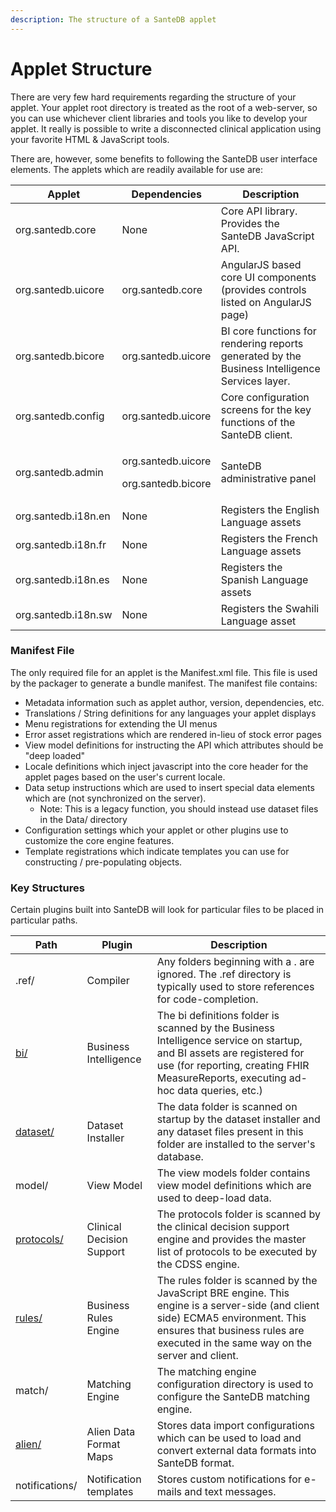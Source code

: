 ```yaml
---
description: The structure of a SanteDB applet
---
```


# Applet Structure

There are very few hard requirements regarding the structure of your applet. Your applet root directory is treated as the root of a web-server, so you can use whichever client libraries and tools you like to develop your applet. It really is possible to write a disconnected clinical application using your favorite HTML & JavaScript tools.

There are, however, some benefits to following the SanteDB user interface elements. The applets which are readily available for use are:

| Applet              | Dependencies                                       | Description                                                                                    |
| ------------------- | -------------------------------------------------- | ---------------------------------------------------------------------------------------------- |
| org.santedb.core    | None                                               | Core API library. Provides the SanteDB JavaScript API.                                         |
| org.santedb.uicore  | org.santedb.core                                   | AngularJS based core UI components (provides controls listed on AngularJS page)                |
| org.santedb.bicore  | org.santedb.uicore                                 | BI core functions for rendering reports generated by the Business Intelligence Services layer. |
| org.santedb.config  | org.santedb.uicore                                 | Core configuration screens for the key functions of the SanteDB client.                        |
| org.santedb.admin   | <p>org.santedb.uicore</p><p>org.santedb.bicore</p> | SanteDB administrative panel                                                                   |
| org.santedb.i18n.en | None                                               | Registers the English Language assets                                                          |
| org.santedb.i18n.fr | None                                               | Registers the French Language assets                                                           |
| org.santedb.i18n.es | None                                               | Registers the Spanish Language assets                                                          |
| org.santedb.i18n.sw | None                                               | Registers the Swahili Language asset                                                           |

### Manifest File

The only required file for an applet is the Manifest.xml file. This file is used by the packager to generate a bundle manifest. The manifest file contains:

* Metadata information such as applet author, version, dependencies, etc.
* Translations / String definitions for any languages your applet displays
* Menu registrations for extending the UI menus
* Error asset registrations which are rendered in-lieu of stock error pages
* View model definitions for instructing the API which attributes should be "deep loaded"
* Locale definitions which inject javascript into the core header for the applet pages based on the user's current locale.
* Data setup instructions which are used to insert special data elements which are (not synchronized on the server).
  * Note: This is a legacy function, you should instead use dataset files in the Data/ directory
* Configuration settings which your applet or other plugins use to customize the core engine features.
* Template registrations which indicate templates you can use for constructing / pre-populating objects.

### Key Structures

Certain plugins built into SanteDB will look for particular files to be placed in particular paths.&#x20;

| Path                                    | Plugin                    | Description                                                                                                                                                                                                         |
| --------------------------------------- | ------------------------- | ------------------------------------------------------------------------------------------------------------------------------------------------------------------------------------------------------------------- |
| .ref/                                   | Compiler                  | Any folders beginning with a . are ignored. The .ref directory is typically used to store references for code-completion.                                                                                           |
| [bi/](business-intelligence-bi-assets/) | Business Intelligence     | The bi definitions folder is scanned by the Business Intelligence service on startup, and BI assets are registered for use (for reporting, creating FHIR MeasureReports, executing ad-hoc data queries, etc.)       |
| [dataset/](distributing-data.md)        | Dataset Installer         | The data folder is scanned on startup by the dataset installer and any dataset files present in this folder are installed to the server's database.                                                                 |
| model/                                  | View Model                | The view models folder contains view model definitions which are used to deep-load data.                                                                                                                            |
| [protocols/](cdss-protocols.md)         | Clinical Decision Support | The protocols folder is scanned by the clinical decision support engine and provides the master list of protocols to be executed by the CDSS engine.                                                                |
| [rules/](business-rules.md)             | Business Rules Engine     | The rules folder is scanned by the JavaScript BRE engine. This engine is a server-side (and client side) ECMA5 environment. This ensures that business rules are executed in the same way on the server and client. |
| match/                                  | Matching Engine           | The matching engine configuration directory is used to configure the SanteDB matching engine.                                                                                                                       |
| [alien/](external-data-maps.md)         | Alien Data Format Maps    | Stores data import configurations which can be used to load and convert external data formats into SanteDB format.                                                                                                  |
| notifications/                          | Notification templates    | Stores custom notifications for e-mails and text messages.                                                                                                                                                          |
